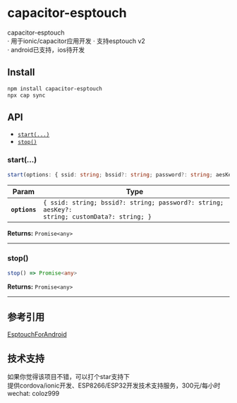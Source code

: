 # capacitor-esptouch
capacitor-esptouch  
· 用于ionic/capacitor应用开发
· 支持esptouch v2  
· android已支持，ios待开发  

## Install

```bash
npm install capacitor-esptouch
npx cap sync
```

## API

<docgen-index>

* [`start(...)`](#start)
* [`stop()`](#stop)

</docgen-index>

<docgen-api>
<!--Update the source file JSDoc comments and rerun docgen to update the docs below-->

### start(...)

```typescript
start(options: { ssid: string; bssid?: string; password?: string; aesKey?: string; customData?: string; }) => Promise<any>
```

| Param         | Type                                                                                                    |
| ------------- | ------------------------------------------------------------------------------------------------------- |
| **`options`** | <code>{ ssid: string; bssid?: string; password?: string; aesKey?: string; customData?: string; }</code> |

**Returns:** <code>Promise&lt;any&gt;</code>

--------------------


### stop()

```typescript
stop() => Promise<any>
```

**Returns:** <code>Promise&lt;any&gt;</code>

--------------------

</docgen-api>

## 参考引用
[EsptouchForAndroid](https://github.com/EspressifApp/EsptouchForAndroid)  

## 技术支持  
如果你觉得该项目不错，可以打个star支持下  
提供cordova/ionic开发、ESP8266/ESP32开发技术支持服务，300元/每小时  
wechat: coloz999  
